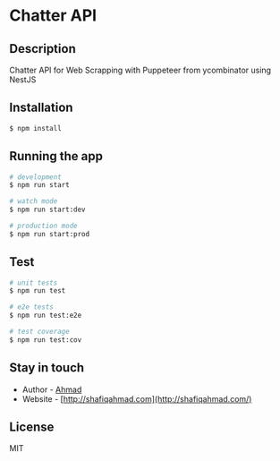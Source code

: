 # Chatter API

## Description

Chatter API for Web Scrapping with Puppeteer from ycombinator using NestJS

## Installation

```bash
$ npm install
```

## Running the app

```bash
# development
$ npm run start

# watch mode
$ npm run start:dev

# production mode
$ npm run start:prod
```

## Test

```bash
# unit tests
$ npm run test

# e2e tests
$ npm run test:e2e

# test coverage
$ npm run test:cov
```

## Stay in touch

-   Author - [Ahmad](http://github.com/ahmad2smile/)
-   Website - [http://shafiqahmad.com](http://shafiqahmad.com/)

## License

MIT

